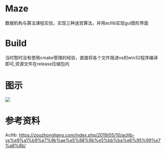 # Maze
数据机构与算法课程实验，实现三种迷宫算法，并用acllib实现gui图形界面
# Build
当时暂时没有使用cmake管理的经验，直接将各个文件拖进vs的win32程序编译即可,资源文件在release压缩包内
# 图示
![](https://s2.loli.net/2023/03/20/gqu5hVrteZXxLRi.png)
# 参考资料
Acllib: https://zouzhongliang.com/index.php/2019/05/10/acllib-vs%e9%a1%b9%e7%9b%ae%e5%88%9b%e5%bb%ba%e6%95%99%e7%a8%8b/
